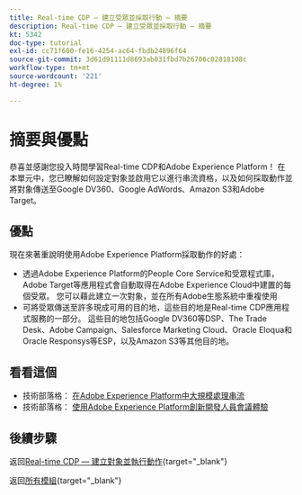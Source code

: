 ```yaml
---
title: Real-time CDP — 建立受眾並採取行動 — 摘要
description: Real-time CDP — 建立受眾並採取行動 — 摘要
kt: 5342
doc-type: tutorial
exl-id: cc71f600-fe16-4254-ac64-fbdb24896f64
source-git-commit: 3d61d91111d8693ab031fbd7b26706c02818108c
workflow-type: tm+mt
source-wordcount: '221'
ht-degree: 1%

---
```


# 摘要與優點

恭喜並感謝您投入時間學習Real-time CDP和Adobe Experience Platform！
在本單元中，您已瞭解如何設定對象並啟用它以進行串流資格，以及如何採取動作並將對象傳送至Google DV360、Google AdWords、Amazon S3和Adobe Target。

## 優點

現在來著重說明使用Adobe Experience Platform採取動作的好處：

- 透過Adobe Experience Platform的People Core Service和受眾程式庫，Adobe Target等應用程式會自動取得在Adobe Experience Cloud中建置的每個受眾。 您可以藉此建立一次對象，並在所有Adobe生態系統中重複使用
- 可將受眾傳送至許多現成可用的目的地，這些目的地是Real-time CDP應用程式服務的一部分。 這些目的地包括Google DV360等DSP、The Trade Desk、Adobe Campaign、Salesforce Marketing Cloud、Oracle Eloqua和Oracle Responsys等ESP，以及Amazon S3等其他目的地。

## 看看這個

- 技術部落格： [在Adobe Experience Platform中大規模處理串流](https://medium.com/adobetech/stream-processing-at-scale-within-adobe-experience-platform-909ed502da71)
- 技術部落格： [使用Adobe Experience Platform創新開發人員會議體驗](https://medium.com/adobetech/innovating-developer-conference-with-adobe-experience-platform-c8c2d1fe8d88)

## 後續步驟

返回[Real-time CDP — 建立對象並執行動作](./real-time-cdp-build-a-segment-take-action.md){target="_blank"}

返回[所有模組](./../../../../overview.md){target="_blank"}
